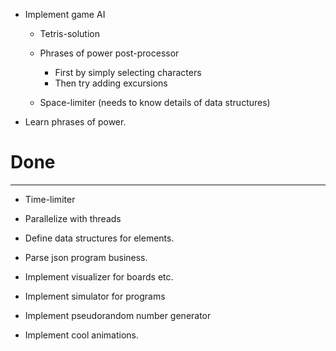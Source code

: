 - Implement game AI

    * Tetris-solution
    * Phrases of power post-processor

        - First by simply selecting characters
        - Then try adding excursions

    * Space-limiter (needs to know details of data structures)

- Learn phrases of power.

# Done
---
- Time-limiter
- Parallelize with threads

- Define data structures for elements.

- Parse json program business.

- Implement visualizer for boards etc.

- Implement simulator for programs

- Implement pseudorandom number generator

- Implement cool animations.
